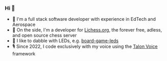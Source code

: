 ### Hi 👋

- 🚀 I'm a full stack software developer with experience in EdTech and Aerospace
- 🐴 On the side, I'm a developer for [Lichess.org](https://github.com/lichess-org/lila), the forever free, adless, and open source chess server
- 🚥 I like to dabble with LEDs, e.g. [board-game-leds](https://github.com/brollin/board-game-leds)
- 🎙️ Since 2022, I code exclusively with my voice using the [Talon Voice](https://talonvoice.com/) framework
